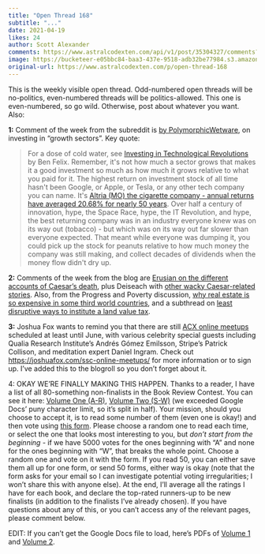 ```yaml
---
title: "Open Thread 168"
subtitle: "..."
date: 2021-04-19
likes: 24
author: Scott Alexander
comments: https://www.astralcodexten.com/api/v1/post/35304327/comments?&all_comments=true
image: https://bucketeer-e05bbc84-baa3-437e-9518-adb32be77984.s3.amazonaws.com/public/images/b67f3d96-ceef-4273-9ca5-83b7c74129e6_2170x1500.jpeg
original-url: https://www.astralcodexten.com/p/open-thread-168
---
```

This is the weekly visible open thread. Odd-numbered open threads will be no-politics, even-numbered threads will be politics-allowed. This one is even-numbered, so go wild. Otherwise, post about whatever you want. Also:

**1:** Comment of the week from the subreddit is [by PolymorphicWetware](https://www.reddit.com/r/slatestarcodex/comments/mpk9ez/which_sectors_do_you_think_are_going_to_grow_the/guaonoa/), on investing in “growth sectors”. Key quote:

> For a dose of cold water, see [Investing in Technological Revolutions](https://www.youtube.com/watch?v=UZnVt_CvL3k) by Ben Felix. Remember, it's not how much a sector grows that makes it a good investment so much as how much it grows relative to what you paid for it. The highest return on investment stock of all time hasn't been Google, or Apple, or Tesla, or any other tech company you can name. It's [Altria (MO) the cigarette company - annual returns have averaged 20.68% for nearly 50 years](https://money.cnn.com/2015/02/19/investing/americas-best-stock-ever/). Over half a century of innovation, hype, the Space Race, hype, the IT Revolution, and hype, the best returning company was in an industry everyone knew was on its way out (tobacco) - but which was on its way out far slower than everyone expected. That meant while everyone was dumping it, you could pick up the stock for peanuts relative to how much money the company was still making, and collect decades of dividends when the money flow didn't dry up.

**2:** Comments of the week from the blog are [Erusian on the different accounts of Caesar’s death](https://astralcodexten.substack.com/p/links-for-april#comment-1720309), plus Deiseach with [other wacky Caesar-related stories](https://astralcodexten.substack.com/p/links-for-april#comment-1724401). Also, from the Progress and Poverty discussion, [why real estate is so expensive in some third world countries](https://astralcodexten.substack.com/p/your-book-review-progress-and-poverty#comment-1749069), and a subthread on [least disruptive ways to institute a land value tax](https://astralcodexten.substack.com/p/your-book-review-progress-and-poverty#comment-1747740).

**3:** Joshua Fox wants to remind you that there are still [ACX online meetups](https://joshuafox.com/ssc-online-meetups/) scheduled at least until June, with various celebrity special guests including Qualia Research Institute’s Andrés Gómez Emilsson, Stripe’s Patrick Collison, and meditation expert Daniel Ingram. Check out <https://joshuafox.com/ssc-online-meetups/> for more information or to sign up. I’ve added this to the blogroll so you don’t forget about it.

4: OKAY WE’RE FINALLY MAKING THIS HAPPEN. Thanks to a reader, I have a list of all 80-something non-finalists in the Book Review Contest. You can see it here: [Volume One (A-R)](https://docs.google.com/document/d/1xexFJ7h0vULMDE7N77q_MIzXoerexfe_CqqGEL6hEoQ/edit?usp=sharing), [Volume Two (S-W)](https://docs.google.com/document/d/1M1m8o1HInGYJR3cEMYZ6TQgNmeBOWo98YC6djNnFWf0/edit?usp=sharing) (we exceeded Google Docs’ puny character limit, so it’s split in half). Your mission, should you choose to accept it, is to read some number of them (even one is okay!) and then vote using [this form](https://docs.google.com/forms/d/e/1FAIpQLSd4foaWb8Dj4Y1ffoarBclaZxn0XfqXLVCY9wrhnDA9sxbzKw/viewform?usp=sf_link). Please choose a random one to read each time, or select the one that looks most interesting to you, but _don’t start from the beginning_ \- if we have 5000 votes for the ones beginning with “A” and none for the ones beginning with “W”, that breaks the whole point. Choose a random one and vote on it with the form. If you read 50, you can either save them all up for one form, or send 50 forms, either way is okay (note that the form asks for your email so I can investigate potential voting irregularities; I won’t share this with anyone else). At the end, I’ll average all the ratings I have for each book, and declare the top-rated runners-up to be new finalists (in addition to the finalists I’ve already chosen). If you have questions about any of this, or you can’t access any of the relevant pages, please comment below.

EDIT: If you can’t get the Google Docs file to load, here’s PDFs of [Volume 1](http://slatestarcodex.com/Stuff/brunnersup1.pdf) and [Volume 2](http://slatestarcodex.com/Stuff/brunnersup2.pdf).
